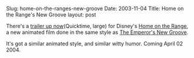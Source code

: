 Slug: home-on-the-ranges-new-groove
Date: 2003-11-04
Title: Home on the Range's New Groove
layout: post

There&#39;s a <a href=":http://disney.go.com/disneypictures/homeontherange/clips.html?movie=trailer1&amp;size=QTlarge">trailer up now</a>(Quicktime, large) for Disney&#39;s <a href="http://disney.go.com/disneypictures/homeontherange/main.html">Home on the Range</a>, a new animated film done in the same style as <a href="http://disney.go.com/disneyvideos/animatedfilms/groove/">The Emperor&#39;s New Groove</a>.

It&#39;s got a similar animated style, and similar witty humor. Coming April 02 2004.
